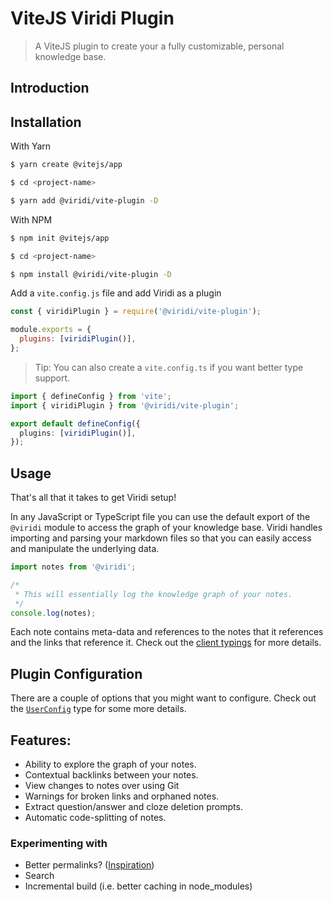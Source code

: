 # ViteJS Viridi Plugin

> A ViteJS plugin to create your a fully customizable, personal knowledge base.

## Introduction

## Installation

With Yarn

```bash
$ yarn create @vitejs/app

$ cd <project-name>

$ yarn add @viridi/vite-plugin -D
```

With NPM

```bash
$ npm init @vitejs/app

$ cd <project-name>

$ npm install @viridi/vite-plugin -D
```

Add a `vite.config.js` file and add Viridi as a plugin

```js
const { viridiPlugin } = require('@viridi/vite-plugin');

module.exports = {
  plugins: [viridiPlugin()],
};
```

> Tip: You can also create a `vite.config.ts` if you want better type support.

```ts
import { defineConfig } from 'vite';
import { viridiPlugin } from '@viridi/vite-plugin';

export default defineConfig({
  plugins: [viridiPlugin()],
});
```

## Usage

That's all that it takes to get Viridi setup!

In any JavaScript or TypeScript file you can use the default export of the `@viridi` module to access the graph of your knowledge base. Viridi handles importing and parsing your markdown files so that you can easily access and manipulate the underlying data.

```ts
import notes from '@viridi';

/*
 * This will essentially log the knowledge graph of your notes.
 */
console.log(notes);
```

Each note contains meta-data and references to the notes that it references and the links that reference it. Check out the [client typings](https://github.com/learning-toolbox/viridi/blob/main/packages/vite-plugin-viridi/types/client.d.ts) for more details.

## Plugin Configuration

There are a couple of options that you might want to configure. Check out the [`UserConfig`](https://github.com/learning-toolbox/viridi/blob/main/packages/vite-plugin-viridi/src/index.ts#L2) type for some more details.

## Features:

- Ability to explore the graph of your notes.
- Contextual backlinks between your notes.
- View changes to notes over using Git
- Warnings for broken links and orphaned notes.
- Extract question/answer and cloze deletion prompts.
- Automatic code-splitting of notes.

### Experimenting with

- Better permalinks? ([Inspiration](https://twitter.com/jordwalke/status/1350385770234724353))
- Search
- Incremental build (i.e. better caching in node_modules)
